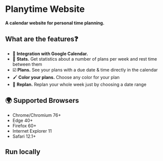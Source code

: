 # Planytime Website

**A calendar website for personal time planning.**  



##  What are the features❓

* 📆 **Integration with Google Calendar.** 
* 🔮 **Stats.** Get statistics about a number of plans per week and rest time between them
* ☑️ **Plans.** See your plans with a due date & time directly in the calendar
* 🖌️ **Color your plans.** Choose any color for your plan
* 🔄 **Replan.** Replan your whole week just by choosing a date range

## :earth_africa: Supported Browsers

* Chrome/Chromium 76+
* Edge 40+
* Firefox 60+
* Internet Explorer 11
* Safari 12.1+

## Run locally


